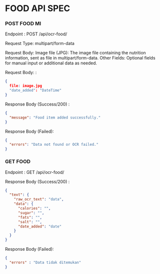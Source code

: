 # FOOD API SPEC

### POST FOOD Ml

Endpoint : POST /api/ocr-food/

Request Type: multipart/form-data

Request Body:
Image file (JPG): The image file containing the nutrition information, sent as file in multipart/form-data.
Other Fields: Optional fields for manual input or additional data as needed.

Request Body: :

```json
{
  file: image.jpg
  "date_added": "DateTime"
}
```
Response Body (Success/200) :

```json
{
  "message": "Food item added successfully."
}
```
Response Body (Failed):

```json
{
  "errors": "Data not found or OCR failed."
}
```

### GET FOOD

Endpoint : GET /api/ocr-food/

Response Body (Success/200) :

```json
{
  "text": {
    "raw_ocr_text": "data",
    "data": {
      "calories": "",
      "sugar": "",
      "fats": "",
      "salt": "",
      "date_added": "date"
    }
  }
}
```
Response Body (Failed):

```json
{
  "errors" : "Data tidak ditemukan"
}
```



